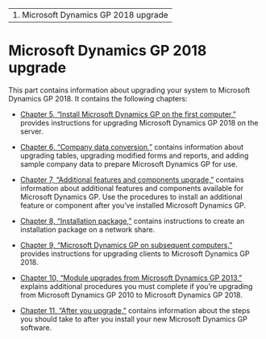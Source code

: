 |                                        |
|----------------------------------------|
| 1.  Microsoft Dynamics GP 2018 upgrade |

<span id="_Toc498615789" class="anchor"></span>

# Microsoft Dynamics GP 2018 upgrade

This part contains information about upgrading your system to Microsoft Dynamics GP 2018. It contains the following chapters:

-   [Chapter 5, “Install Microsoft Dynamics GP on the first computer,”](#_Install_Microsoft_Dynamics) provides instructions for upgrading Microsoft Dynamics GP 2018 on the server.  

-   [Chapter 6, “Company data conversion,”](#_Company_data_conversion) contains information about upgrading tables, upgrading modified forms and reports, and adding sample company data to prepare Microsoft Dynamics GP for use.  

-   [Chapter 7, “Additional features and components upgrade,”](#_Additional_features_and) contains information about additional features and components available for Microsoft Dynamics GP. Use the procedures to install an additional feature or component after you’ve installed Microsoft Dynamics GP.  

-   [Chapter 8, “Installation package,”](#_Installation_package) contains instructions to create an installation package on a network share.  

-   [Chapter 9, “Microsoft Dynamics GP on subsequent computers,”](#_InsatallMicrosoft_Dynamics_GP) provides instructions for upgrading clients to Microsoft Dynamics GP 2018.  

-   [Chapter 10, “Module upgrades from Microsoft Dynamics GP 2013,”](#_Module_upgrades_from_1) explains additional procedures you must complete if you’re upgrading from Microsoft Dynamics GP 2010 to Microsoft Dynamics GP 2018.  

-   [Chapter 11, “After you upgrade,”](#_After_you_upgrade) contains information about the steps you should take to after you install your new Microsoft Dynamics GP software.  


